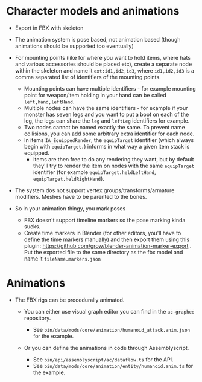 # Character models and animations
* Export in FBX with skeleton
* The animation system is pose based, not animation based (though animations should be supported too eventually)
* For mounting points (like for where you want to hold items, where hats and various accessories should be placed etc), create a separate node within the skeleton and name it `ext:id1,id2,id3`, where `id1,id2,id3` is a comma separated list of identifiers of the mounting points.
  * Mounting points can have multiple identifiers - for example mounting point for weapon/item holding in your hand can be called `left,hand,leftHand`.
  * Multiple nodes can have the same identifiers - for example if your monster has seven legs and you want to put a boot on each of the leg, the legs can share the `leg` and `leftLeg` identifiers for example.
  * Two nodes cannot be named exactly the same. To prevent name collisions, you can add some arbitrary extra identifier for each node.
  * In items `IA_EquippedRender`, the `equipTarget` identifier (which always begin with `equipTarget.`) informs in what way a given item stack is equipped.
    * Items are then free to do any rendering they want, but by default they'll try to render the item on nodes with the same `equipTarget` identifier (for example `equipTarget.heldLeftHand`, `equipTarget.heldRightHand`).

* The system dos not support vertex groups/transforms/armature modifiers. Meshes have to be parented to the bones.
* So in your animation thingy, you mark poses
  * FBX doesn't support timeline markers so the pose marking kinda sucks.
  * Create time markers in Blender (for other editors, you'll have to define the time markers manually) and then export them using this plugin: https://github.com/grow/blender-animation-marker-export . Put the exported file to the same directory as the fbx model and name it `fileName.markers.json`

# Animations

* The FBX rigs can be procedurally animated.

  * You can either use visual graph editor you can find in the `ac-graphed` repository.
    * See `bin/data/mods/core/animation/humanoid_attack.anim.json` for the example.

  * Or you can define the animations in code through Assemblyscript.
    * See `bin/api/assemblyscript/ac/dataflow.ts` for the API.
    * See `bin/data/mods/core/animation/entity/humanoid.anim.ts` for the example.